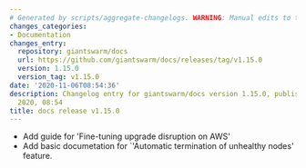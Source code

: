 ```yaml
---
# Generated by scripts/aggregate-changelogs. WARNING: Manual edits to this files will be overwritten.
changes_categories:
- Documentation
changes_entry:
  repository: giantswarm/docs
  url: https://github.com/giantswarm/docs/releases/tag/v1.15.0
  version: 1.15.0
  version_tag: v1.15.0
date: '2020-11-06T08:54:36'
description: Changelog entry for giantswarm/docs version 1.15.0, published on 06 November
  2020, 08:54
title: docs release v1.15.0
---
```


- Add guide for 'Fine-tuning upgrade disruption on AWS'
- Add basic documetation for `'Automatic termination of unhealthy nodes' feature.
